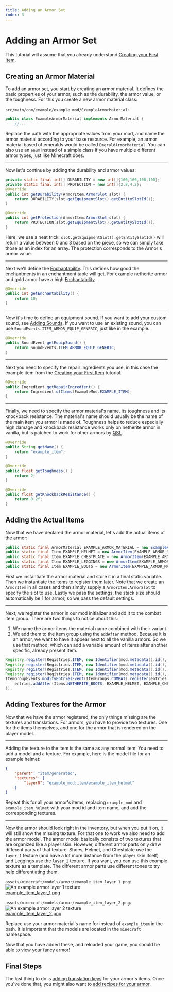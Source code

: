 ```yaml
---
title: Adding an Armor Set
index: 3
---
```

# Adding an Armor Set

This tutorial will assume that you already understand [Creating your First Item](first-item).

## Creating an Armor Material

To add an armor set, you start by creating an armor material. It defines the basic properties of your armor, such as the durability, the armor value, or the toughness.
For this you create a new armor material class:

`src/main/com/example/example_mod/ExampleArmorMaterial`:

```java
public class ExampleArmorMaterial implements ArmorMaterial {
    //...
```

Replace the path with the appropriate values from your mod, and name the armor material according to your base resource. For example, an armor material based of emeralds would be called `EmeraldArmorMaterial`. You can also use an `enum` instead of a simple class if you have multiple different armor types, just like Minecraft does.

---

Now let's continue by adding the durability and armor values:

```java
private static final int[] DURABILITY = new int[]{100,160,100,100};
private static final int[] PROTECTION = new int[]{2,8,4,2};
@Override
public int getDurability(ArmorItem.ArmorSlot slot) {
	return DURABILITY[slot.getEquipmentSlot().getEntitySlotId()];
}

@Override
public int getProtection(ArmorItem.ArmorSlot slot) {
	return PROTECTION[slot.getEquipmentSlot().getEntitySlotId()];
}
```

Here, we use a neat trick: `slot.getEquipmentSlot().getEntitySlotId()` will return a value between 0 and 3 based on the piece, so we can simply take those as an index for an array.
The protection corresponds to the Armor's armor value.

---

Next we'll define the [Enchantability](https://minecraft.wiki/w/Enchanting_mechanics#Enchantability). This defines how good the enchantments in an enchantment table will get. For example netherite armor and gold armor have a high [Enchantability](https://minecraft.wiki/w/Enchanting_mechanics#Enchantability).

```java
@Override
public int getEnchantability() {
	return 10;
}
```

---

Now it's time to define an equipment sound. If you want to add your custom sound, see [Adding Sounds](../misc/sounds). If you want to use an existing sound, you can use `SoundEvents.ITEM_ARMOR_EQUIP_GENERIC`, just like in the example.

```java
@Override
public SoundEvent getEquipSound() {
	return SoundEvents.ITEM_ARMOR_EQUIP_GENERIC;
}
```

---

Next you need to specify the repair ingredients you use, in this case the example item from the [Creating your First Item](first-item) tutorial.

```java
@Override
public Ingredient getRepairIngredient() {
	return Ingredient.ofItems(ExampleMod.EXAMPLE_ITEM);
}
```

---

Finally, we need to specify the armor material's name, its toughness and its knockback resistance.
The material's name should usually be the name of the main item you armor is made of. Toughness helps to reduce especially high damage and knockback resistance works only on netherite armor in vanilla, but is patched to work for other armors by [QSL](../concepts/qsl-qfapi).

```java
@Override
public String getName() {
	return "example_item";
}
```

```java
@Override
public float getToughness() {
	return 2;
}
```

```java
@Override
public float getKnockbackResistance() {
	return 0.2f;
}
```

## Adding the Actual Items

Now that we have declared the armor material, let's add the actual items of the armor:
<!-- TODO: Note that there will be a link here in the MVP so a path is not specified currently -->
```java
public static final ArmorMaterial EXAMPLE_ARMOR_MATERIAL = new ExampleArmorMaterial();
public static final Item EXAMPLE_HELMET = new ArmorItem(EXAMPLE_ARMOR_MATERIAL, ArmorItem.ArmorSlot.HELMET, new QuiltItemSettings());
public static final Item EXAMPLE_CHESTPLATE = new ArmorItem(EXAMPLE_ARMOR_MATERIAL, ArmorItem.ArmorSlot.CHESTPLATE, new QuiltItemSettings());
public static final Item EXAMPLE_LEGGINGS = new ArmorItem(EXAMPLE_ARMOR_MATERIAL, ArmorItem.ArmorSlot.LEGGINGS, new QuiltItemSettings());
public static final Item EXAMPLE_BOOTS = new ArmorItem(EXAMPLE_ARMOR_MATERIAL, ArmorItem.ArmorSlot.BOOTS, new QuiltItemSettings());
```

First we instantiate the armor material and store it in a final static variable. Then we instantiate the items to register them later. Note that we create an `ArmorItem` in all cases and then simply supply a `ArmorItem.ArmorSlot` to specify the slot to use. Lastly we pass the settings, the stack size should automatically be 1 for armor, so we pass the default settings.

---

Next, we register the armor in our mod initializer and add it to the combat item group. There are two things to notice about this:

1. We name the armor items the material name combined with their variant.
2. We add them to the item group using the `addAfter` method. Because it is an armor, we want to have it appear next to all the vanilla armors. So we use that method, which can add a variable amount of items after another specific, already present item.

```java
Registry.register(Registries.ITEM, new Identifier(mod.metadata().id(), "example_item_helmet"), EXAMPLE_HELMET);
Registry.register(Registries.ITEM, new Identifier(mod.metadata().id(), "example_item_chestplate"), EXAMPLE_CHESTPLATE);
Registry.register(Registries.ITEM, new Identifier(mod.metadata().id(), "example_item_leggings"), EXAMPLE_LEGGINGS);
Registry.register(Registries.ITEM, new Identifier(mod.metadata().id(), "example_item_boots"), EXAMPLE_BOOTS);
ItemGroupEvents.modifyEntriesEvent(ItemGroups.COMBAT).register(entries -> {
	entries.addAfter(Items.NETHERITE_BOOTS, EXAMPLE_HELMET, EXAMPLE_CHESTPLATE, EXAMPLE_LEGGINGS, EXAMPLE_BOOTS);
});
```

## Adding Textures for the Armor

Now that we have the armor registered, the only things missing are the textures and translations.
For armors, you have to provide two textures. One for the items themselves, and one for the armor that is rendered on the player model.

<!-- TODO: the desectionization fails if nested like this. See svelte.config.json -->
<!-- ### Adding the texture to the Item-->

---

Adding the texture to the item is the same as any normal item: You need to add a model and a texture. For example, here is the model file for an example helmet:

```json
{
	"parent": "item/generated",
	"textures": {
		"layer0": "example_mod:item/example_item_helmet"
	}
}
```

Repeat this for all your armor's items, replacing `example_mod` and `example_item_helmet` with your mod id and item name, and add the corresponding textures.

<!-- TODO: the desectionization fails if nested like this. See svelte.config.json -->
<!-- ### Adding the texture for the player model -->

---

Now the armor should look right in the inventory, but when you put it on, it will still show the missing texture. For that one to work we also need to add the armor model. The armor model basically consists of two textures that are organized like a player skin. However, different armor parts only draw different parts of that texture.
Shoes, Helmet, and Chestplate use the `layer_1` texture (and have a lot more distance from the player skin itself) and Leggings use the `layer_2` texture.
If you want, you can use this example texture as a template. The different armor parts use different tones to try help differentiating them.

`assets/minecraft/models/armor/example_item_layer_1.png`:  
![An example armor layer 1 texture](example_item_layer_1.png)<br><a href="example_item_layer_1.png" target="_blank">example_item_layer_1.png</a>

`assets/minecraft/models/armor/example_item_layer_2.png`:  
![An example armor layer 2 texture](example_item_layer_2.png)<br><a href="example_item_layer_2.png" target="_blank">example_item_layer_2.png</a>

Replace use your armor material's name for instead of `example_item` in the path. It is important that the models are located in the `minecraft` namespace.

Now that you have added these, and reloaded your game, you should be able to view your fancy armor!

## Final Steps

The last thing to do is [adding translation keys](../items/first-item#language-translation) for your armor's items. Once you've done that, you might also want to [add recipes for your armor](../data/adding-recipes).

